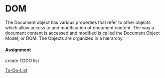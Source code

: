 # DOM

 The Document object has various properties that refer to other objects which allow access to and modification of document content. The way a document content is accessed and modified is called the Document Object Model, or DOM. The Objects are organized in a hierarchy.

 #### Assignment

create TODO list

[To-Do-List](To-Do-List.gif)
